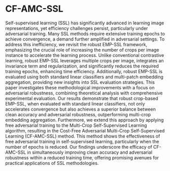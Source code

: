# CF-AMC-SSL
Self-supervised learning (SSL) has significantly advanced in learning image representations, yet efficiency challenges persist, particularly under adversarial training. Many SSL methods require extensive training epochs to achieve convergence, a demand further amplified in adversarial settings. To address this inefficiency, we revisit the robust EMP-SSL framework, emphasizing the crucial role of increasing the number of crops per image instance to accelerate the learning process. Unlike conventional contrastive learning, robust EMP-SSL leverages multiple crops per image, integrates an invariance term and regularization, and significantly reduces the required training epochs, enhancing time efficiency. Additionally, robust EMP-SSL is evaluated using both standard linear classifiers and multi-patch embedding aggregation, providing new insights into SSL evaluation strategies. This paper investigates these methodological improvements with a focus on adversarial robustness, combining theoretical analysis with comprehensive experimental evaluation. Our results demonstrate that robust crop-based EMP-SSL, when evaluated with standard linear classifiers, not only accelerates convergence but also achieves a superior balance between clean accuracy and adversarial robustness, outperforming multi-crop embedding aggregation. Furthermore, we extend this approach by applying free adversarial training to the Multi-Crop Self-Supervised Learning algorithm, resulting in the Cost-Free Adversarial Multi-Crop Self-Supervised Learning (CF-AMC-SSL) method. This method shows the effectiveness of free adversarial training in self-supervised learning, particularly when the number of epochs is reduced. Our findings underscore the efficacy of CF-AMC-SSL in simultaneously improving clean accuracy and adversarial robustness within a reduced training time, offering promising avenues for practical applications of SSL methodologies. 
